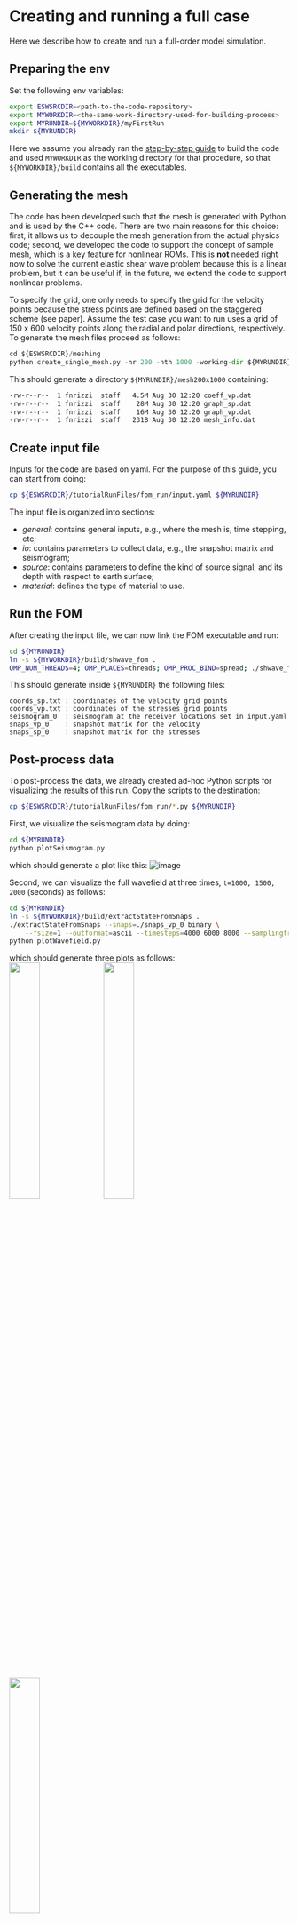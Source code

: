 
# Creating and running a full case
Here we describe how to create and run a full-order model simulation.

## Preparing the env
Set the following env variables:
```bash
export ESWSRCDIR=<path-to-the-code-repository>
export MYWORKDIR=<the-same-work-directory-used-for-building-process>
export MYRUNDIR=${MYWORKDIR}/myFirstRun
mkdir ${MYRUNDIR}
```
Here we assume you already ran the [step-by-step guide](./docs/build.md)
to build the code and used `MYWORKDIR` as the working directory for that procedure,
so that `${MYWORKDIR}/build` contains all the executables.


## Generating the mesh
The code has been developed such that the mesh is generated with Python
and is used by the C++ code. There are two main reasons for this choice:
first, it allows us to decouple the mesh generation from the actual physics code;
second, we developed the code to support the concept of sample mesh,
which is a key feature for nonlinear ROMs. This is **not** needed right now
to solve the current elastic shear wave problem because this is a linear problem,
but it can be useful if, in the future, we extend the code to support nonlinear problems.

To specify the grid, one only needs to specify the grid for the velocity points because
the stress points are defined based on the staggered scheme (see paper).
Assume the test case you want to run uses a grid of 150 x 600 velocity points
along the radial and polar directions, respectively.
To generate the mesh files proceed as follows:
```python
cd ${ESWSRCDIR}/meshing
python create_single_mesh.py -nr 200 -nth 1000 -working-dir ${MYRUNDIR}
```
This should generate a directory `${MYRUNDIR}/mesh200x1000` containing:
```bash
-rw-r--r--  1 fnrizzi  staff   4.5M Aug 30 12:20 coeff_vp.dat
-rw-r--r--  1 fnrizzi  staff    28M Aug 30 12:20 graph_sp.dat
-rw-r--r--  1 fnrizzi  staff    16M Aug 30 12:20 graph_vp.dat
-rw-r--r--  1 fnrizzi  staff   231B Aug 30 12:20 mesh_info.dat
```

## Create input file
Inputs for the code are based on yaml.
For the purpose of this guide, you can start from doing:
```bash
cp ${ESWSRCDIR}/tutorialRunFiles/fom_run/input.yaml ${MYRUNDIR}
```
The input file is organized into sections:
- *general*: contains general inputs, e.g., where the mesh is, time stepping, etc;
- *io*: contains parameters to collect data, e.g., the snapshot matrix and seismogram;
- *source*: contains parameters to define the kind of source signal, and its depth with respect to earth surface;
- *material*: defines the type of material to use.


## Run the FOM
After creating the input file, we can now link the FOM executable and run:
```bash
cd ${MYRUNDIR}
ln -s ${MYWORKDIR}/build/shwave_fom .
OMP_NUM_THREADS=4; OMP_PLACES=threads; OMP_PROC_BIND=spread; ./shwave_fom input.yaml
```
This should generate inside `${MYRUNDIR}` the following files:
```
coords_sp.txt : coordinates of the velocity grid points
coords_vp.txt : coordinates of the stresses grid points
seismogram_0  : seismogram at the receiver locations set in input.yaml
snaps_vp_0    : snapshot matrix for the velocity
snaps_sp_0    : snapshot matrix for the stresses
```

## Post-process data
To post-process the data, we already created ad-hoc Python scripts for visualizing
the results of this run. Copy the scripts to the destination:
```bash
cp ${ESWSRCDIR}/tutorialRunFiles/fom_run/*.py ${MYRUNDIR}
```

First, we visualize the seismogram data by doing:
```bash
cd ${MYRUNDIR}
python plotSeismogram.py
```
which should generate a plot like this:
![image](https://github.com/fnrizzi/ElasticShearWaves/blob/master/tutorialRunFiles/fom_run/seismogram.png)

Second, we can visualize the full wavefield at three times, `t=1000, 1500, 2000` (seconds) as follows:
```bash
cd ${MYRUNDIR}
ln -s ${MYWORKDIR}/build/extractStateFromSnaps .
./extractStateFromSnaps --snaps=./snaps_vp_0 binary \
	--fsize=1 --outformat=ascii --timesteps=4000 6000 8000 --samplingfreq=100 --outfileappend=vp
python plotWavefield.py
```
which should generate three plots as follows:<br>
<img src="https://github.com/fnrizzi/ElasticShearWaves/blob/master/tutorialRunFiles/fom_run/wavefield_4000.png" width="33%">
<img src="https://github.com/fnrizzi/ElasticShearWaves/blob/master/tutorialRunFiles/fom_run/wavefield_6000.png" width="33%">
<img src="https://github.com/fnrizzi/ElasticShearWaves/blob/master/tutorialRunFiles/fom_run/wavefield_8000.png" width="33%">
